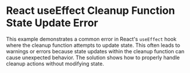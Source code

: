 # React useEffect Cleanup Function State Update Error

This example demonstrates a common error in React's `useEffect` hook where the cleanup function attempts to update state. This often leads to warnings or errors because state updates within the cleanup function can cause unexpected behavior.  The solution shows how to properly handle cleanup actions without modifying state.